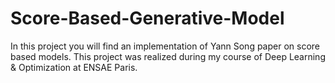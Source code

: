 # Score-Based-Generative-Model
In this project you will find an implementation of Yann Song paper on score based models.
This project was realized during my course of Deep Learning & Optimization at ENSAE Paris.
